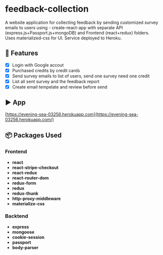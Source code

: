 # feedback-collection
A website application for collecting feedback by sending customized survey emails to users using - create-react-app with separate API (express.js+Passport.js+mongoDB) and Frontend (react+redux) folders. Uses materialized-css for UI. Service deployed to Heroku.

## 📝 Features
- [x] Login with Google accout
- [x] Purchased credits by credit cards
- [x] Send survey emails to list of users, send one survey need one credit 
- [x] List all sent survey and the feedback report
- [x] Create email tempelate and review before send

## ▶️ App
[https://evening-sea-03256.herokuapp.com](https://evening-sea-03256.herokuapp.com/)

## 📦 Packages Used
### Frontend
- **react** 
- **react-stripe-checkout** 
- **react-redux** 
- **react-router-dom** 
- **redux-form** 
- **redux**
- **redux-thunk** 
- **http-proxy-middleware**
- **materialize-css**

### Backtend
- **express**
- **mongoose**
- **cookie-session**
- **passport**
- **body-parser**
